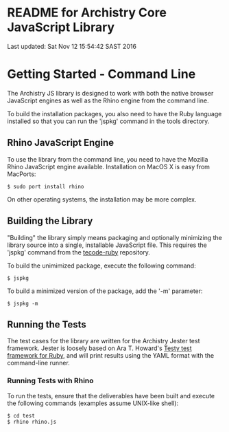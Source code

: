 README for Archistry Core JavaScript Library
============================================

Last updated: Sat Nov 12 15:54:42 SAST 2016

Getting Started - Command Line
==============================

The Archistry JS library is designed to work with both the
native browser JavaScript engines as well as the Rhino engine
from the command line.

To build the installation packages, you also need to have the
Ruby language installed so that you can run the 'jspkg'
command in the tools directory.

Rhino JavaScript Engine
-----------------------

To use the library from the command line, you need to have the
Mozilla Rhino JavaScript engine available.  Installation on
MacOS X is easy from MacPorts:

    $ sudo port install rhino

On other operating systems, the installation may be more
complex.

Building the Library
--------------------

"Building" the library simply means packaging and optionally
minimizing the library source into a single, installable
JavaScript file.  This requires the 'jspkg' command from the
[tecode-ruby](https://github.com/atownley/tecode-ruby) repository.

To build the unimimized package, execute the following
command:

    $ jspkg

To build a minimized version of the package, add the '-m'
parameter:

    $ jspkg -m

Running the Tests
-----------------

The test cases for the library are written for the Archistry
Jester test framework.  Jester is loosely based on Ara T.
Howard's [Testy test framework for Ruby](https://github.com/ahoward/testy), and will print results
using the YAML format with the command-line runner.

### Running Tests with Rhino

To run the tests, ensure that the deliverables have been built
and execute the following commands (examples assume UNIX-like
shell):

    $ cd test
    $ rhino rhino.js


